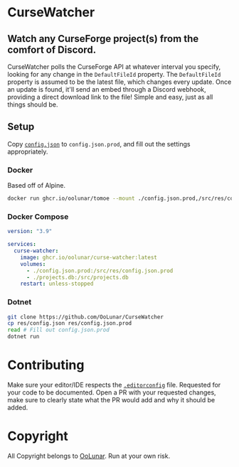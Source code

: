 # CurseWatcher
## Watch any CurseForge project(s) from the comfort of Discord.
CurseWatcher polls the CurseForge API at whatever interval you specify, looking for any change in the `DefaultFileId` property. The `DefaultFileId` property is assumed to be the latest file, which changes every update. Once an update is found, it'll send an embed through a Discord webhook, providing a direct download link to the file! Simple and easy, just as all things should be.

## Setup
Copy [`config.json`](./res/config.json) to `config.json.prod`, and fill out the settings appropriately.

### Docker
Based off of Alpine.
```bash
docker run ghcr.io/oolunar/tomoe --mount ./config.json.prod,/src/res/config.json.prod --mount ./projects.db,/src/projects.db
```

### Docker Compose
```yml
version: "3.9"

services:
  curse-watcher:
    image: ghcr.io/oolunar/curse-watcher:latest
    volumes:
      - ./config.json.prod:/src/res/config.json.prod
      - ./projects.db:/src/projects.db
    restart: unless-stopped
```

### Dotnet
```bash
git clone https://github.com/OoLunar/CurseWatcher
cp res/config.json res/config.json.prod
read # Fill out config.json.prod
dotnet run
```

# Contributing
Make sure your editor/IDE respects the [`.editorconfig`](./.editorconfig) file. Requested for your code to be documented. Open a PR with your requested changes, make sure to clearly state what the PR would add and why it should be added.

# Copyright
All Copyright belongs to [OoLunar](https://github.com/OoLunar). Run at your own risk.
